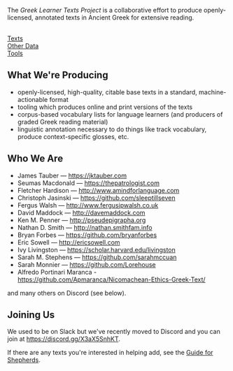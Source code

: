 
The _Greek Learner Texts Project_ is a collaborative effort to produce openly-licensed, annotated texts in Ancient&nbsp;Greek for extensive reading.

<div class="row">
  <a href="/texts/"><i class="fas fa-book-open"></i><br>Texts</a>
  <a href="/other_data/"><i class="fas fa-list-alt"></i><br>Other Data</a>
  <a href="/tools/"><i class="fas fa-tools"></i><br>Tools</a>
</div>

## What We're Producing

* openly-licensed, high-quality, citable base texts in a standard, machine-actionable format
* tooling which produces online and print versions of the texts
* corpus-based vocabulary lists for language learners (and producers of graded Greek reading material)
* linguistic annotation necessary to do things like track vocabulary, produce context-specific glosses, etc.


## Who We Are

* James Tauber — <https://jktauber.com>
* Seumas Macdonald — <https://thepatrologist.com>
* Fletcher Hardison — <http://www.amindforlanguage.com>
* Christoph Jasinski — <https://github.com/sleeptillseven>
* Fergus Walsh — <http://www.fergusjpwalsh.co.uk>
* David Maddock — <http://davemaddock.com>
* Ken M. Penner — <http://pseudepigrapha.org>
* Nathan D. Smith — <http://nathan.smithfam.info>
* Bryan Forbes — <https://github.com/bryanforbes>
* Eric Sowell — <http://ericsowell.com>
* Ivy Livingston — <https://scholar.harvard.edu/livingston>
* Sarah M. Stephens — <https://github.com/sarahmccuan>
* Sarah Monnier — <https://github.com/Lorehouse>
* Alfredo Portinari Maranca - <https://github.com/Apmaranca/Nicomachean-Ethics-Greek-Text/>

and many others on Discord (see below).

## Joining Us

We used to be on Slack but we've recently moved to Discord and you can join at <https://discord.gg/X3aX5SnhKT>.

If there are any texts you're interested in helping add, see the [Guide for Shepherds](https://greek-learner-texts.github.io/guide_for_shepherds/).
